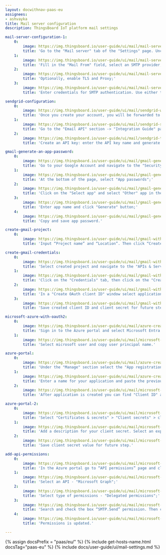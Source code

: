 ```yaml
---
layout: docwithnav-paas-eu
assignees:
- ashvayka
title: Mail server configuration
description: ThingsBoard IoT platform mail settings

mail-server-configuration-1:
    0:
        image: https://img.thingsboard.io/user-guide/ui/mail/mail-server-configuration-1-paas.png
        title: 'Go to the "Mail server" tab of the "Settings" page. Uncheck the "Use System Mail Server Settings" option to configure your own mail server settings;'
    1:
        image: https://img.thingsboard.io/user-guide/ui/mail/mail-server-configuration-2-paas.png
        title: 'Fill in the "Mail From" field, select an SMTP provider, and proceed to the connection settings: choose the SMTP protocol, specify host and port of the SMTP server, and set the timeout;'
    2:
        image: https://img.thingsboard.io/user-guide/ui/mail/mail-server-configuration-3-paas.png
        title: 'Optionally, enable TLS and Proxy;'
    3:
        image: https://img.thingsboard.io/user-guide/ui/mail/mail-server-configuration-4-paas.png
        title: 'Enter credentials for SMTP authentication. Use either the "Basic" or "OAuth 2.0" authentication method. Now, you can send a test email to verify the settings. Finally, click "Save" to complete the mail server configuration.'

sendgrid-configuration:
    0:
        image: https://img.thingsboard.io/user-guide/ui/mail/sendgrid-welcome.png
        title: 'Once you create your account, you will be forwarded to the welcome page. Click "Start" button;'
    1:
        image: https://img.thingsboard.io/user-guide/ui/mail/sendgrid-smtp-relay.png
        title: 'Go to the "Email API" section -> "Integration Guide" page and choose a setup method - "SMTP Relay";'
    2:
        image: https://img.thingsboard.io/user-guide/ui/mail/sendgrid-token.png
        title: 'Create an API key: enter the API key name and generate it.'

gmail-generate-an-app-password:
    0:
        image: https://img.thingsboard.io/user-guide/ui/mail/gmail-generate-an-app-password-1.png
        title: 'Go to your Google Account and navigate to the "Security" page. Then select "2-Step Verification" tab;'
    1:
        image: https://img.thingsboard.io/user-guide/ui/mail/gmail-generate-an-app-password-2.png
        title: 'At the bottom of the page, select "App passwords";'
    2:
        image: https://img.thingsboard.io/user-guide/ui/mail/gmail-generate-an-app-password-3.png
        title: 'Click on the "Select app" and select "Other" app in the drop-down menu;'
    3:
        image: https://img.thingsboard.io/user-guide/ui/mail/gmail-generate-an-app-password-4.png
        title: 'Enter app name and click "Generate" button;'
    4:
        image: https://img.thingsboard.io/user-guide/ui/mail/gmail-generate-an-app-password-5.png
        title: 'Copy and save app password.'

create-gmail-project:
    0:
        image: https://img.thingsboard.io/user-guide/ui/mail/gmail-with-oauth2-1-pe.png
        title: 'Input “Project name” and “Location”. Then click “Create”. New project is created.'

create-gmail-credentials:
    0:
        image: https://img.thingsboard.io/user-guide/ui/mail/gmail-with-oauth2-2-pe.png
        title: 'Select created project and navigate to the "APIs & Services" page;'
    1:
        image: https://img.thingsboard.io/user-guide/ui/mail/gmail-with-oauth2-3-pe.png
        title: 'Click on the "Credentials" tab, then click on the "Create Credentials" button and select "OAuth client ID";'
    2:
        image: https://img.thingsboard.io/user-guide/ui/mail/gmail-with-oauth2-4-pe.png
        title: 'In a "Create OAuth client ID" window select application type - "Web application" and input the name of your OAuth2 client. Then, in the "Authorized redirect URIs" section, click the "+ Add URI" button and paste the previously copied "Redirect URI template". Click "Create";'
    3:
        image: https://img.thingsboard.io/user-guide/ui/mail/gmail-with-oauth2-5-pe.png
        title: 'Save created client ID and client secret for future steps.'

microsoft-azure-with-oauth2:
    0:
        image: https://img.thingsboard.io/user-guide/ui/mail/azure-create-application-1.png
        title: 'Sign in to the Azure portal and select Microsoft Entra ID;'
    1:
        image: https://img.thingsboard.io/user-guide/ui/mail/microsoft-azure-copy-user-principal-name-1-pe.png
        title: 'Select microsoft user and copy user principal name.'

azure-portal:
    0:
        image: https://img.thingsboard.io/user-guide/ui/mail/azure-create-application-2.png
        title: 'Under the "Manage" section select the "App registrations" page, and click the "New registration" button;'
    1:
        image: https://img.thingsboard.io/user-guide/ui/mail/azure-create-application-3.png
        title: 'Enter a name for your application and paste the previously copied "Redirect URI template". Click the "Register" button;'
    2:
        image: https://img.thingsboard.io/user-guide/ui/mail/microsoft-azure-with-oauth2-4-pe.png
        title: 'After application is created you can find "Client ID" and "Directory (tenant) ID" on "Overview" page. Save them for future steps.'

azure-portal-2:
    0:
        image: https://img.thingsboard.io/user-guide/ui/mail/microsoft-azure-with-oauth2-5-pe.png
        title: 'Select "Certificates & secrets" > "Client secrets" > click "New client secret" button;'
    1:
        image: https://img.thingsboard.io/user-guide/ui/mail/microsoft-azure-with-oauth2-6-pe.png
        title: 'Add a description for your client secret. Select an expiration for the secret or specify a custom lifetime. Click "Add";'
    2:
        image: https://img.thingsboard.io/user-guide/ui/mail/microsoft-azure-with-oauth2-7-pe.png
        title: 'Save client secret value for future step.'

add-api-permissions:
    0:
        image: https://img.thingsboard.io/user-guide/ui/mail/microsoft-azure-with-oauth2-api-permissions-1-pe.png
        title: 'In the Azure portal go to “API permissions” page and click “Add a permission” button;'
    1:
        image: https://img.thingsboard.io/user-guide/ui/mail/microsoft-azure-with-oauth2-api-permissions-2-pe.png
        title: 'Select an API - "Microsoft Graph";'
    2:
        image: https://img.thingsboard.io/user-guide/ui/mail/microsoft-azure-with-oauth2-api-permissions-3-pe.png
        title: 'Select type of permissions - "Delegated permissions";'
    3:
        image: https://img.thingsboard.io/user-guide/ui/mail/microsoft-azure-with-oauth2-api-permissions-4-pe.png
        title: 'Search and check the box “SMTP.Send” permission. Then click “Add permissions” button;'
    4:
        image: https://img.thingsboard.io/user-guide/ui/mail/microsoft-azure-with-oauth2-api-permissions-5-pe.png
        title: 'Permissions is updated.'

---
```


{% assign docsPrefix = "paas/eu/" %}
{% include get-hosts-name.html docsTag="paas-eu" %}
{% include docs/user-guide/ui/mail-settings.md %}